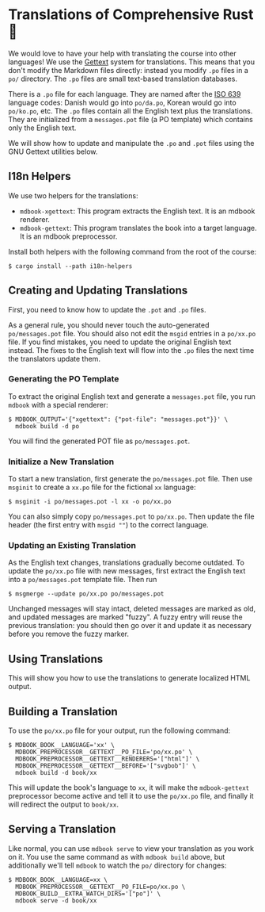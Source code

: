 # Translations of Comprehensive Rust 🦀

We would love to have your help with translating the course into other
languages! We use the [Gettext] system for translations. This means that you
don't modify the Markdown files directly: instead you modify `.po` files in a
`po/` directory. The `.po` files are small text-based translation databases.

There is a `.po` file for each language. They are named after the [ISO 639]
language codes: Danish would go into `po/da.po`, Korean would go into
`po/ko.po`, etc. The `.po` files contain all the English text plus the
translations. They are initialized from a `messages.pot` file (a PO template)
which contains only the English text.

We will show how to update and manipulate the `.po` and `.pot` files using the
GNU Gettext utilities below.

[Gettext]: https://www.gnu.org/software/gettext/manual/html_node/index.html
[ISO 639]: https://en.wikipedia.org/wiki/List_of_ISO_639-1_codes

## I18n Helpers

We use two helpers for the translations:

* `mdbook-xgettext`: This program extracts the English text. It is an mdbook
  renderer.
* `mdbook-gettext`: This program translates the book into a target language. It
  is an mdbook preprocessor.

Install both helpers with the following command from the root of the course:

```shell
$ cargo install --path i18n-helpers
```

## Creating and Updating Translations

First, you need to know how to update the `.pot` and `.po` files.

As a general rule, you should never touch the auto-generated `po/messages.pot`
file. You should also not edit the `msgid` entries in a `po/xx.po` file. If you
find mistakes, you need to update the original English text instead. The fixes
to the English text will flow into the `.po` files the next time the translators
update them.

### Generating the PO Template

To extract the original English text and generate a `messages.pot` file, you run
`mdbook` with a special renderer:

```shell
$ MDBOOK_OUTPUT='{"xgettext": {"pot-file": "messages.pot"}}' \
  mdbook build -d po
```

You will find the generated POT file as `po/messages.pot`.

### Initialize a New Translation

To start a new translation, first generate the `po/messages.pot` file. Then use
`msginit` to create a `xx.po` file for the fictional `xx` language:

```shell
$ msginit -i po/messages.pot -l xx -o po/xx.po
```

You can also simply copy `po/messages.pot` to `po/xx.po`. Then update the file
header (the first entry with `msgid ""`) to the correct language.

### Updating an Existing Translation

As the English text changes, translations gradually become outdated. To update
the `po/xx.po` file with new messages, first extract the English text into a
`po/messages.pot` template file. Then run

```shell
$ msgmerge --update po/xx.po po/messages.pot
```

Unchanged messages will stay intact, deleted messages are marked as old, and
updated messages are marked "fuzzy". A fuzzy entry will reuse the previous
translation: you should then go over it and update it as necessary before you
remove the fuzzy marker.

## Using Translations

This will show you how to use the translations to generate localized HTML
output.

## Building a Translation

To use the `po/xx.po` file for your output, run the following command:

```shell
$ MDBOOK_BOOK__LANGUAGE='xx' \
  MDBOOK_PREPROCESSOR__GETTEXT__PO_FILE='po/xx.po' \
  MDBOOK_PREPROCESSOR__GETTEXT__RENDERERS='["html"]' \
  MDBOOK_PREPROCESSOR__GETTEXT__BEFORE='["svgbob"]' \
  mdbook build -d book/xx
```

This will update the book's language to `xx`, it will make the `mdbook-gettext`
preprocessor become active and tell it to use the `po/xx.po` file, and finally
it will redirect the output to `book/xx`.

## Serving a Translation

Like normal, you can use `mdbook serve` to view your translation as you work on
it. You use the same command as with `mdbook build` above, but additionally
we'll tell `mdbook` to watch the `po/` directory for changes:

```shell
$ MDBOOK_BOOK__LANGUAGE=xx \
  MDBOOK_PREPROCESSOR__GETTEXT__PO_FILE=po/xx.po \
  MDBOOK_BUILD__EXTRA_WATCH_DIRS='["po"]' \
  mdbook serve -d book/xx
```
